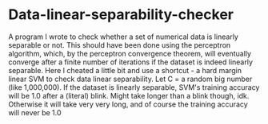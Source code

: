 # Data-linear-separability-checker

A program I wrote to check whether a set of numerical data is linearly separable or not. This should have been done using the perceptron algorithm, which, by the perceptron convergence theorem, will eventually converge after a finite number of iterations if the dataset is indeed linearly separable. Here I cheated a little bit and use a shortcut - a hard margin linear SVM to check data linear separability. Let C = a random big number (like 1,000,000). If the dataset is linearly separable, SVM's training accuracy will be 1.0 after a (literal) blink. Might take longer than a blink though, idk. Otherwise it will take very very long, and of course the training accuracy will never be 1.0
